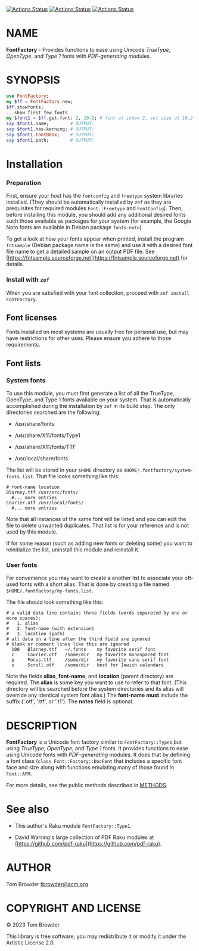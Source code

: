 [![Actions Status](https://github.com/tbrowder/FontFactory/actions/workflows/linux.yml/badge.svg)](https://github.com/tbrowder/FontFactory/actions) [![Actions Status](https://github.com/tbrowder/FontFactory/actions/workflows/macos.yml/badge.svg)](https://github.com/tbrowder/FontFactory/actions) [![Actions Status](https://github.com/tbrowder/FontFactory/actions/workflows/windows.yml/badge.svg)](https://github.com/tbrowder/FontFactory/actions)

NAME
====

**FontFactory** - Provides functions to ease using Unicode *TrueType*, *OpenType*, and *Type 1* fonts with *PDF-generating* modules. 

SYNOPSIS
========

```raku
use FontFactory;
my $ff = FontFactory.new;
$ff.showfonts;
...show first few fonts
my $font1 = $ff.get-font: 2, 10.2; # font at index 2, set size at 10.2 points
say $font1.name;        # OUTPUT: 
say $font1.has-kerning; # OUTPUT: 
say $font1.FontBBox;    # OUTPUT: 
say $font1.path;        # OUTPUT:
```

Installation
============

### Preparation

First, ensure your host has the `fontconfig` and `freetype` system libraries installed. (They should be automatically installed by `zef` as they are prequisites for required modules `Font::Freetype` and `FontConfig`). Then, before installing this module, you should add any additional desired fonts such those available as packages for your system (for example, the Google Noto fonts are available in Debian package `fonts-noto`).

To get a look at how your fonts appear when printed, install the program `fntsample` (Debian package name is the same) and use it with a desired font file name to get a detailed sample on an output PDF file. See [https://fntsample.sourceforge.net](https://fntsample.sourceforge.net) for details.

### Install with `zef`

When you are satisfied with your font collection, proceed with `zef install FontFactory`.

Font licenses
-------------

Fonts installed on most systems are usually free for personal use, but may have restrictions for other uses. Please ensure you adhere to those requirements.

Font lists
----------

### System fonts

To use this module, you must first generate a list of all the TrueType, OpenType, and Type 1 fonts available on your system. That is automatically accomplished during the installation by `zef` in its build step. The only directories searched are the following:

  * /usr/share/fonts

  * /usr/share/X11/fonts/Type1

  * /usr/share/X11/fonts/TTF

  * /usr/local/share/fonts

The list will be stored in your `$HOME` directory as `$HOME/.fontfactory/system-fonts.list`. That file looks something like this:

    # font-name location
    Blarney.ttf /usr/src/fonts/
      #... more entries
    Courier.otf /usr/local/fonts/
      #... more entries

Note that all instances of the same font will be listed and you can edit the file to delete unwanted duplicates. That list is for your reference and is not used by this module.

If for some reason (such as adding new fonts or deleting some) you want to reinitialize the list, uninstall this module and reinstall it.

### User fonts

For convenience you may want to create a another list to associate your oft-used fonts with a short alias. That is done by creating a file named `$HOME/.fontfactory/my-fonts.list`.

The file should look something like this:

    # a valid data line contains three fields (words separated by one or more spaces):
    #   1. alias 
    #   2. font-name (with extension)
    #   3. location (path)
    # all data on a line after the third field are ignored
    # blank or comment lines like this are ignored
      100   Blarney.ttf   ~/.fonts    my favorite serif font
      c     Courier.otf   /some/dir   my favorite monospaced font
      p     Pocus.ttf     /some/dir   my favorite sans serif font
      s     Scroll.otf    /some/dir   best for Jewish calendars

Note the fields **alias**, **font-name**, and **location** (parent directory) are required. The **alias** is some key you want to use to refer to that font. (This directory will be searched before the system directories and its alias will override any identical system font alias.) The **font-name** **must** include the suffix ('.otf', '.ttf', or '.t1'). The **notes** field is optional. 

DESCRIPTION
===========

**FontFactory** is a Unicode font factory similar to `FontFactory::Type1` but using *TrueType*, *OpenType*, and *Type 1* fonts. It provides functions to ease using Unicode fonts with *PDF-generating* modules. It does that by defining a font class (`class Font::Factory::DocFont` that includes a specific font face and size along with functions emulating many of those found in `Font::AFM`.

For more details, see the public methods described in [METHODS](/METHODS.md).

See also
========

  * This author's Raku module `FontFactory::Type1`.

  * David Warring's large collection of PDF Raku modules at [https://github.com/pdf-raku](https://github.com/pdf-raku).

AUTHOR
======

Tom Browder <tbrowder@acm.org>

COPYRIGHT AND LICENSE
=====================

© 2023 Tom Browder

This library is free software; you may redistribute it or modify it under the Artistic License 2.0.

